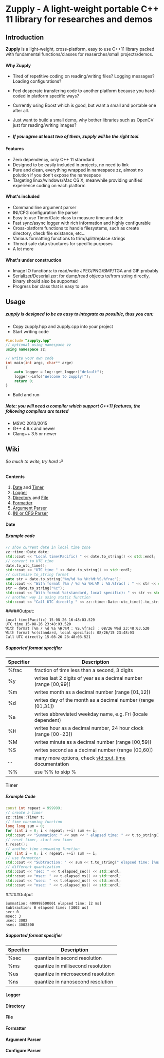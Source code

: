 # Zupply - A light-weight portable C++ 11 library for researches and demos

## Introduction
**Zupply** is a light-weight, cross-platform, easy to use C++11 library packed with fundamental functions/classes 
for reaserches/small projects/demos.

#### Why Zupply
- Tired of repetitive coding on reading/writing files? Logging messages? Loading configurations?
- Feel desperate transfering code to another platform because you hard-coded in platform specific ways?
- Currently using Boost which is good, but want a small and portable one after all.
- Just want to build a small demo, why bother libraries such as OpenCV just for reading/writing images?

- ##### If you agree at least two of them, zupply will be the right tool.

#### Features
- Zero dependency, only C++ 11 starndard
- Designed to be easily included in projects, no need to link
- Pure and clean, everything wrapped in namespace zz, almost no polution if you don't expose the namespace
- Targeting linux/windows/Mac OS X, meanwhile providing unified experience coding on each platform

#### What's included
- Command line argument parser
- INI/CFG configuration file parser
- Easy to use Timer/Date class to measure time and date
- Fast sync/async logger with rich information and highly configurable
- Cross-platform functions to handle filesystems, such as create directory, check file existance, etc...
- Various formatting functions to trim/split/replace strings
- Thread safe data structures for specific purposes
- A lot more

#### What's under construction
- Image IO functions: to read/write JPEG/PNG/BMP/TGA and GIF probably
- Serializer/Deserializer: for dump/read objects to/from string directly, binary should also be supported
- Progress bar class that is easy to use

## Usage
##### zupply is designed to be as easy to integrate as possible, thus you can:
- Copy zupply.hpp and zupply.cpp into your project
- Start writing code
```c++
#include "zupply.hpp"
// optional using namespace zz
using namespace zz;

// write your own code
int main(int argc, char** argv)
{
    auto logger = log::get_logger("default");
    logger->info("Welcome to zupply!");
    return 0;
}
```
- Build and run

##### Note: you will need a compiler which support C++11 features, the following compilers are tested
- MSVC 2013/2015
- G++ 4.9.x and newer
- Clang++ 3.5 or newer

## Wiki
###### So much to write, try hard :P
#### Contents
1. [Date](#date) and [Timer](#timer)
2. [Logger](#logger)
3. [Directory](#directory) and [File](#file)
4. [Formatter](#formatter)
5. [Argument Parser](#argument-parser)
6. [INI or CFG Parser](#configure-parser)

#### Date
##### Example code
```c++
// show current date in local time zone
zz::time::Date date;
std::cout << "Local time(Pacific) " << date.to_string() << std::endl;
// convert to UTC time
date.to_utc_time();
std::cout << "UTC time " << date.to_string() << std::endl;
// customize to_string format
auto str = date.to_string("%m/%d %a %H:%M:%S.%frac");
std::cout << "With format [%m / %d %a %H:%M : %S.%frac] : " << str << std::endl;
str = date.to_string("%c");
std::cout << "With format %c(standard, local specific): " << str << std::endl;
// another way is using static function
std::cout << "Call UTC directly " << zz::time::Date::utc_time().to_string() << std::endl;
```
#####Output:
```
Local time(Pacific) 15-08-26 16:48:03.520
UTC time 15-08-26 23:48:03.520
With format [%m / %d %a %H:%M : %S.%frac] : 08/26 Wed 23:48:03.520
With format %c(standard, local specific): 08/26/15 23:48:03
Call UTC directly 15-08-26 23:48:03.521
```
##### Supported format specifier 
|Specifier|       Description      |
|---------|------------------------|
|  %frac  | fraction of time less than a second, 3 digits                   |
|    %y   | writes last 2 digits of year as a decimal number (range [00,99])|
|    %m   | writes month as a decimal number (range [01,12])                |
|    %d   | writes day of the month as a decimal number (range [01,31])     |
|    %a   | writes abbreviated weekday name, e.g. Fri (locale dependent)    |
|    %H   | writes hour as a decimal number, 24 hour clock (range [00-23])  |
|    %M   | writes minute as a decimal number (range [00,59])               |
|    %S   | writes second as a decimal number (range [00,60])               |
|   ...   | many more options, check [std::put_time](#http://en.cppreference.com/w/cpp/io/manip/put_time) documentation|
|   %%    | use %% to skip %                                                |

#### Timer
##### Example Code
```c++
const int repeat = 999999;
// create a timer
zz::time::Timer t;
// time consuming function
long long sum = 0;
for (int i = 0; i < repeat; ++i) sum += i;
std::cout << "Summation: " << sum << " elapsed time: " << t.to_string() << std::endl;
// reset timer, start new timer
t.reset();
// another time consuming function
for (int i = 0; i < repeat; ++i) sum -= i;
// use formatter
std::cout << "Subtraction: " << sum << t.to_string(" elapsed time: [%us us]") << std::endl;
// different quantization
std::cout << "sec: " << t.elapsed_sec() << std::endl;
std::cout << "msec: " << t.elapsed_ms() << std::endl;
std::cout << "usec: " << t.elapsed_us() << std::endl;
std::cout << "nsec: " << t.elapsed_ns() << std::endl;
```
#####Output
```
Summation: 499998500001 elapsed time: [2 ms]
Subtraction: 0 elapsed time: [3002 us]
sec: 0
msec: 3
usec: 3002
nsec: 3002300
```
##### Supported format specifier 
|Specifier|       Description      |
|---------|------------------------|
|  %sec  | quantize in second resolution|
|  %ms   | quantize in millisecond resolution|
|  %us   | quantize in microsecond resolution|
|  %ns   | quantize in nanosecond resolution|
#### Logger

#### Directory

#### File

#### Formatter

#### Argument Parser

#### Configure Parser

